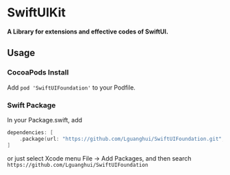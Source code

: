 # SwiftUIKit

**A Library for extensions and effective codes of SwiftUI.**

## Usage

### CocoaPods Install

Add `pod 'SwiftUIFoundation'` to your Podfile.

### Swift Package

In your Package.swift, add

```swift
dependencies: [
    .package(url: "https://github.com/Lguanghui/SwiftUIFoundation.git", .upToNextMajor(from: "0.0.2"))
]
```

or just select Xcode menu File -> Add Packages, and then search `https://github.com/Lguanghui/SwiftUIFoundation` 